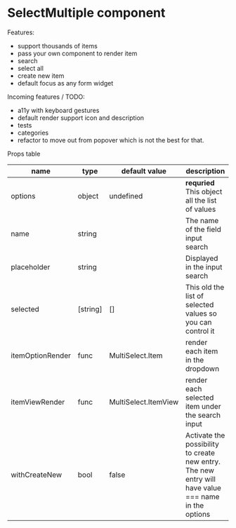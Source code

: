 # SelectMultiple component

Features:

* support thousands of items
* pass your own component to render item
* search
* select all
* create new item
* default focus as any form widget

Incoming features / TODO:

* a11y with keyboard gestures
* default render support icon and description
* tests
* categories
* refactor to move out from popover which is not the best for that.

Props table

| name | type | default value | description |
| -- | -- | -- | -- |
| options | object | undefined | **requried** This object all the list of values |
| name | string | | The name of the field input search |
| placeholder | string | | Displayed in the input search |
| selected | [string] | [] | This old the list of selected values so you can control it |
| itemOptionRender | func | MultiSelect.Item | render each item in the dropdown |
| itemViewRender | func | MultiSelect.ItemView | render each selected item under the search input |
| withCreateNew | bool | false | Activate the possibility to create new entry. The new entry will have value === name in the options |

